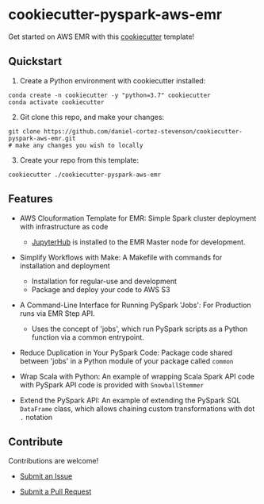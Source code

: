 # cookiecutter-pyspark-aws-emr

Get started on AWS EMR with this [cookiecutter](https://cookiecutter.readthedocs.io/en/1.7.2/usage.html) template!

## Quickstart

1. Create a Python environment with cookiecutter installed:

```
conda create -n cookiecutter -y "python=3.7" cookiecutter
conda activate cookiecutter
```

2. Git clone this repo, and make your changes:

```
git clone https://github.com/daniel-cortez-stevenson/cookiecutter-pyspark-aws-emr.git
# make any changes you wish to locally
```

3. Create your repo from this template:

```
cookiecutter ./cookiecutter-pyspark-aws-emr
```

## Features

- AWS Clouformation Template for EMR: Simple Spark cluster deployment with infrastructure as code

    - [JupyterHub](https://jupyterhub.readthedocs.io/en/stable/) is installed to the EMR Master node for development.

- Simplify Workflows with Make: A Makefile with commands for installation and deployment

    - Installation for regular-use and development
    - Package and deploy your code to AWS S3

- A Command-Line Interface for Running PySpark 'Jobs': For Production runs via EMR Step API.

    - Uses the concept of 'jobs', which run PySpark scripts as a Python function via a common entrypoint.

- Reduce Duplication in Your PySpark Code: Package code shared between 'jobs' in a Python module of your package
 called `common`

- Wrap Scala with Python: An example of wrapping Scala Spark API code with PySpark API code is provided with
 `SnowballStemmer`
 
- Extend the PySpark API: An example of extending the PySpark SQL `DataFrame` class, which allows chaining custom
 transformations with dot `.` notation
 
## Contribute

Contributions are welcome! 

- [Submit an Issue](https://github.com/daniel-cortez-stevenson/cookiecutter-pyspark-aws-emr/issues/new)

- [Submit a Pull Request](https://github.com/daniel-cortez-stevenson/cookiecutter-pyspark-aws-emr/compare)